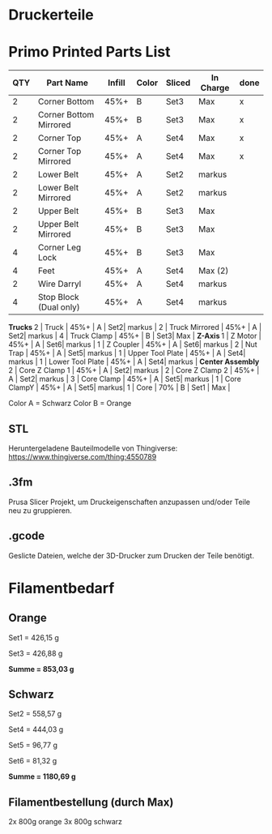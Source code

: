 # Druckerteile

# Primo Printed Parts List

QTY |	Part Name	| Infill	| Color | Sliced | In Charge | done
--- |   ---- | ---- | ---- | --- | --- | --- 
2 |	Corner Bottom |	45%+	| B | Set3 | Max | x
2 |	Corner Bottom Mirrored |	45%+ |	B | Set3 | Max | x
2 |	Corner Top |	45%+ |	A | Set4| Max | x
2 |	Corner Top Mirrored |	45%+ |A | Set4 | Max | x
2 |	Lower Belt |	45%+ |	A | Set2| markus | 
2 |	Lower Belt Mirrored |	45%+ |	A | Set2| markus |
2 |	Upper Belt |	45%+ |	B | Set3| Max | 
2 |	Upper Belt Mirrored |	45%+ |	B | Set3| Max |
4 |	Corner Leg Lock |	45%+ |	B | Set3| Max | 
4 |	Feet |	45%+ |	A | Set4| Max (2) | 
2 |	Wire Darryl |	45%+ |	A | Set4| markus |
4 |	Stop Block (Dual only) |	45%+ |	A | Set4| markus |
<b>Trucks   </b>
2 |	Truck |	45%+ |	A | Set2| markus |
2 |	Truck Mirrored |	45%+ |	A | Set2| markus |
4 |	Truck Clamp |	45%+ |	B | Set3| Max |
<b>Z-Axis  </b>
1 |	Z Motor |	45%+ |	A | Set6| markus | 
1 |	Z Coupler |	45%+ |	A | Set6| markus | 
2 |	Nut Trap |	45%+ |	A | Set5| markus | 
1 |	Upper Tool Plate |	45%+ |	A | Set4| markus | 
1 |	Lower Tool Plate |	45%+ |	A | Set4| markus | 
<b>Center Assembly	</b>	
2 |	Core Z Clamp 1 |	45%+ |	A | Set2| markus |
2 |	Core Z Clamp 2 |	45%+ |	A | Set2| markus |
3 |	Core Clamp |	45%+ |	A | Set5| markus | 
1 |	Core ClampY |	45%+ |	A | Set5| markus| 
1 |	Core |	70% |	B | Set1 | Max |


Color A = Schwarz
Color B = Orange

## STL
Heruntergeladene Bauteilmodelle von Thingiverse: https://www.thingiverse.com/thing:4550789


## .3fm
Prusa Slicer Projekt, um Druckeigenschaften anzupassen und/oder Teile neu zu gruppieren.

## .gcode
Geslicte Dateien, welche der 3D-Drucker zum Drucken der Teile benötigt.


# Filamentbedarf
## Orange
<p> Set1 = 426,15 g
<p> Set3 = 426,88 g
<p> <b>Summe = 853,03 g </b>

## Schwarz
<p> Set2 = 558,57 g
<p> Set4 = 444,03 g
<p> Set5 = 96,77 g
<p> Set6 = 81,32 g
<p> <b>Summe = 1180,69 g </b>
  
  ## Filamentbestellung (durch Max)
2x 800g orange
3x 800g schwarz
